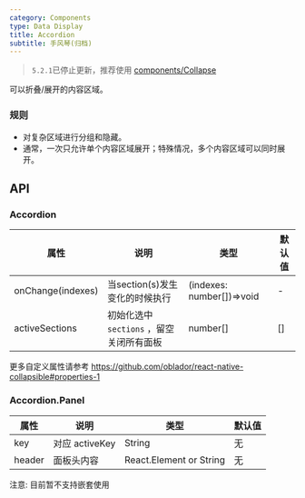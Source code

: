 ```yaml
---
category: Components
type: Data Display
title: Accordion
subtitle: 手风琴(归档)
---
```


> `5.2.1`已停止更新，推荐使用 [components/Collapse](/components/collapse-cn)

可以折叠/展开的内容区域。

### 规则
- 对复杂区域进行分组和隐藏。
- 通常，一次只允许单个内容区域展开；特殊情况，多个内容区域可以同时展开。


## API

### Accordion

| 属性              | 说明                                    | 类型                      | 默认值 |
| ----------------- | --------------------------------------- | ------------------------- | ------ |
| onChange(indexes) | 当section(s)发生变化的时候执行        | (indexes: number[])=>void | -      |
| activeSections    | 初始化选中`sections` ，留空关闭所有面板 | number[]                  | []     |

更多自定义属性请参考 https://github.com/oblador/react-native-collapsible#properties-1


### Accordion.Panel

| 属性   | 说明           | 类型                    | 默认值 |
| ------ | -------------- | ----------------------- | ------ |
| key    | 对应 activeKey | String                  | 无     |
| header | 面板头内容     | React.Element or String | 无     |

注意: 目前暂不支持嵌套使用

